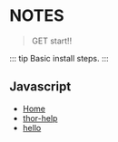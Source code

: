 # NOTES
> GET start!!

::: tip
Basic install steps.
:::

## Javascript
  - [Home](/)
  - [thor-help](/001-thor-help.md)
  - [hello](/002-hello.md)
